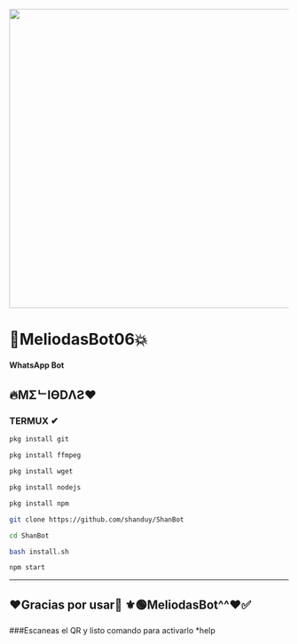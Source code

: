 <p align="center">
<img src="**https://3rdworldgeeks.files.wordpress.com/2020/10/uzaki-chan.gif" width="539" height="539"/>
</p>

# 🖤MeliodasBot06💥

#### WhatsApp Bot

## 🔥MΣᄂIӨDΛƧ❤


### TERMUX ✔
```bash
pkg install git

pkg install ffmpeg

pkg install wget

pkg install nodejs

pkg install npm

git clone https://github.com/shanduy/ShanBot

cd ShanBot

bash install.sh

npm start
```

---------
## ❤Gracias por usar🖤 ⚜🟢MeliodasBot^^❤✅






###Escaneas el QR y listo comando para activarlo  *help
